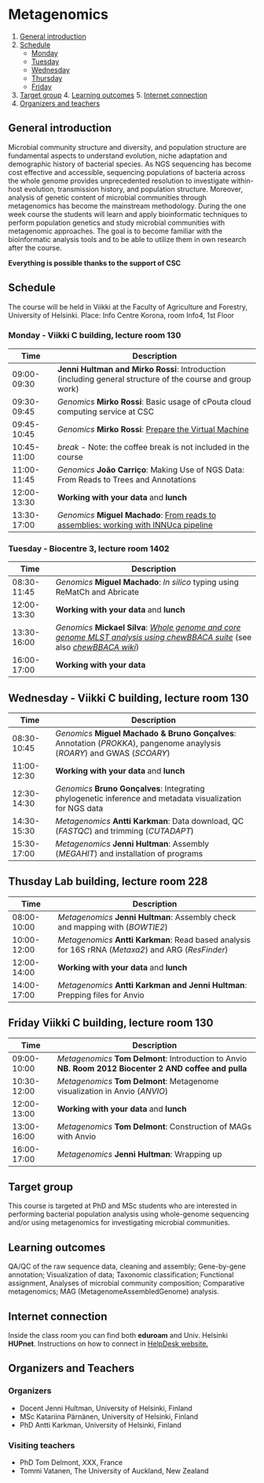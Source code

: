 # Metagenomics

1. [General introduction](#General-introduction)
2. [Schedule](#Schedule)
    - [Monday](#Monday)
    - [Tuesday](#Tuesday)
    - [Wednesday](#Wednesday)
    - [Thursday](#Thursday)
    - [Friday](#Friday)
3. [Target group](#target-group)
4. [Learning outcomes](#learning-outcomes)
5. [Internet connection](#internet-connection)
6. [Organizers and teachers](#Organizers-and-teachers)


## General introduction
Microbial community structure and diversity, and population structure are fundamental aspects to understand evolution, niche adaptation and demographic history of bacterial species. As NGS sequencing has become cost effective and accessible, sequencing populations of bacteria across the whole genome provides unprecedented resolution to investigate within-host evolution, transmission history, and population structure. Moreover, analysis of genetic content of microbial communities through metagenomics has become the mainstream methodology. During the one week course the students will learn and apply bioinformatic techniques to perform population genetics and study microbial communities with metagenomic approaches. The goal is to become familiar with the bioinformatic analysis tools and to be able to utilize them in own research after the course.

**Everything is possible thanks to the support of CSC**

## Schedule
The course will be held in Viikki at the Faculty of Agriculture and Forestry, University of Helsinki.
Place: Info Centre Korona, room Info4, 1st Floor


### Monday - Viikki C building, lecture room 130
| Time | Description|
| --- | --- |
| 09:00-09:30 | **Jenni Hultman and Mirko Rossi**: Introduction (including general structure of the course and group work)|
| 09:30-09:45 | *Genomics* **Mirko Rossi**: Basic usage of cPouta cloud computing service at CSC |
| 09:45-10:45 | *Genomics* **Mirko Rossi**: [Prepare the Virtual Machine](https://github.com/INNUENDOCON/MicrobialGenomeMetagenomeCourse/blob/master/MPM_starting_VM.md) |
| 10:45-11:00 | *break* - Note: the coffee break is not included in the course |
| 11:00-11:45 | *Genomics* **João Carriço**: Making Use of NGS Data: From Reads to Trees and Annotations |
| 12:00-13:30 | **Working with your data** and **lunch** |
| 13:30-17:00 | *Genomics* **Miguel Machado**: [From reads to assemblies: working with INNUca pipeline](https://github.com/INNUENDOCON/MicrobialGenomeMetagenomeCourse/blob/master/MPM_workingwithINNUCA.md) |

### Tuesday - Biocentre 3, lecture room 1402
| Time | Description |
| --- | --- |
| 08:30-11:45 | *Genomics* **Miguel Machado**: *In silico* typing using ReMatCh and Abricate |
| 12:00-13:30 | **Working with your data** and **lunch** |
| 13:30-16:00 | *Genomics* **Mickael Silva**:  [*Whole genome and core genome MLST analysis using *chewBBACA* suite*](https://github.com/INNUENDOCON/MicrobialGenomeMetagenomeCourse/blob/master/workingwithchewBBACA.md) (see also [*chewBBACA wiki*](https://github.com/B-UMMI/chewBBACA/wiki)) |
| 16:00-17:00 | **Working with your data**

## Wednesday - Viikki C building, lecture room 130
| Time | Description |
| --- | --- |
| 08:30-10:45 | *Genomics* **Miguel Machado & Bruno Gonçalves**: Annotation (*PROKKA*), pangenome anaylysis (*ROARY*) and GWAS (*SCOARY*)|
| 11:00-12:30 | **Working with your data** and **lunch** |
| 12:30-14:30 | *Genomics* **Bruno Gonçalves**: Integrating phylogenetic inference and metadata visualization for NGS data |
| 14:30-15:30 | *Metagenomics* **Antti Karkman**: Data download, QC (*FASTQC*) and trimming (*CUTADAPT*)|
| 15:30-17:00 | *Metagenomics* **Jenni Hultman**: Assembly (*MEGAHIT*) and installation of programs |

## Thusday Lab building, lecture room 228
| Time | Description |
| --- | --- |
| 08:00-10:00 | *Metagenomics* **Jenni Hultman**: Assembly check and mapping with (*BOWTIE2*) |
| 10:00-12:00 | *Metagenomics* **Antti Karkman**: Read based analysis for 16S rRNA (*Metaxa2*) and ARG (*ResFinder*) |
| 12:00-14:00 | **Working with your data** and **lunch** |
| 14:00-17:00 | *Metagenomics* **Antti Karkman and Jenni Hultman**: Prepping files for Anvio |

## Friday Viikki C building, lecture room 130
| Time | Description |
| --- | --- |
| 09:00-10:00 | *Metagenomics* **Tom Delmont**: Introduction to Anvio **NB. Room 2012 Biocenter 2 AND coffee and pulla** |
| 10:30-12:00 | *Metagenomics* **Tom Delmont**: Metagenome visualization in Anvio (*ANVIO*) |
| 12:00-13:00 | **Working with your data** and **lunch** |
| 13:00-16:00 | *Metagenomics* **Tom Delmont**: Construction of MAGs with Anvio |
| 16:00-17:00 | *Metagenomics* **Jenni Hultman**: Wrapping up |

## Target group
This course is targeted at PhD and MSc students who are interested in performing bacterial population analysis using whole-genome sequencing and/or using metagenomics for investigating microbial communities.

## Learning outcomes
QA/QC of the raw sequence data, cleaning and assembly; Gene-by-gene annotation; Visualization of data; Taxonomic classification; Functional assignment, Analyses of microbial community composition; Comparative metagenomics; MAG (MetagenomeAssembledGenome) analysis.

## Internet connection
Inside the class room you can find both __eduroam__ and Univ. Helsinki __HUPnet__. Instructions on how to connect in [HelpDesk website.](https://helpdesk.it.helsinki.fi/en/instructions/logging-and-connections/networks/wireless-connections-university)

## Organizers and Teachers

### Organizers
* Docent Jenni Hultman, University of Helsinki, Finland
* MSc Katariina Pärnänen, University of Helsinki, Finland
* PhD Antti Karkman, University of Helsinki, Finland

### Visiting teachers
* PhD Tom Delmont, XXX, France
* Tommi Vatanen, The University of Auckland, New Zealand
